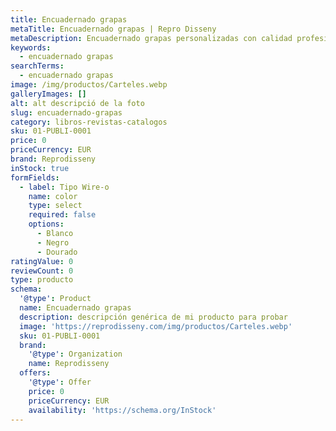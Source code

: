 ```yaml
---
title: Encuadernado grapas
metaTitle: Encuadernado grapas | Repro Disseny
metaDescription: Encuadernado grapas personalizadas con calidad profesional en Cataluña.
keywords:
  - encuadernado grapas
searchTerms:
  - encuadernado grapas
image: /img/productos/Carteles.webp
galleryImages: []
alt: alt descripció de la foto
slug: encuadernado-grapas
category: libros-revistas-catalogos
sku: 01-PUBLI-0001
price: 0
priceCurrency: EUR
brand: Reprodisseny
inStock: true
formFields:
  - label: Tipo Wire-o
    name: color
    type: select
    required: false
    options:
      - Blanco
      - Negro
      - Dourado
ratingValue: 0
reviewCount: 0
type: producto
schema:
  '@type': Product
  name: Encuadernado grapas
  description: descripción genérica de mi producto para probar
  image: 'https://reprodisseny.com/img/productos/Carteles.webp'
  sku: 01-PUBLI-0001
  brand:
    '@type': Organization
    name: Reprodisseny
  offers:
    '@type': Offer
    price: 0
    priceCurrency: EUR
    availability: 'https://schema.org/InStock'
---
```


